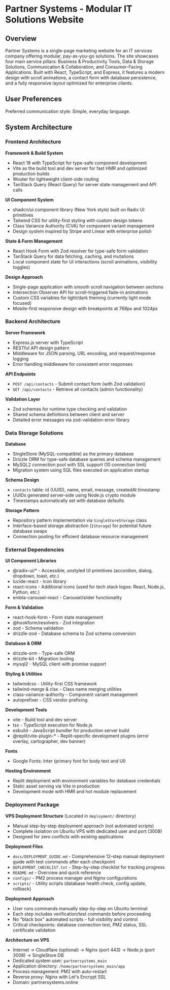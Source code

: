 # Partner Systems - Modular IT Solutions Website

## Overview

Partner Systems is a single-page marketing website for an IT services company offering modular, pay-as-you-go solutions. The site showcases four main service pillars: Business & Productivity Tools, Data & Storage Solutions, Communication & Collaboration, and Consumer-Facing Applications. Built with React, TypeScript, and Express, it features a modern design with scroll animations, a contact form with database persistence, and a fully responsive layout optimized for enterprise clients.

## User Preferences

Preferred communication style: Simple, everyday language.

## System Architecture

### Frontend Architecture

**Framework & Build System**
- React 18 with TypeScript for type-safe component development
- Vite as the build tool and dev server for fast HMR and optimized production builds
- Wouter for lightweight client-side routing
- TanStack Query (React Query) for server state management and API calls

**UI Component System**
- shadcn/ui component library (New York style) built on Radix UI primitives
- Tailwind CSS for utility-first styling with custom design tokens
- Class Variance Authority (CVA) for component variant management
- Design system inspired by Stripe and Linear with enterprise polish

**State & Form Management**
- React Hook Form with Zod resolver for type-safe form validation
- TanStack Query for data fetching, caching, and mutations
- Local component state for UI interactions (scroll animations, visibility toggles)

**Design Approach**
- Single-page application with smooth scroll navigation between sections
- Intersection Observer API for scroll-triggered fade-in animations
- Custom CSS variables for light/dark theming (currently light mode focused)
- Mobile-first responsive design with breakpoints at 768px and 1024px

### Backend Architecture

**Server Framework**
- Express.js server with TypeScript
- RESTful API design pattern
- Middleware for JSON parsing, URL encoding, and request/response logging
- Error handling middleware for consistent error responses

**API Endpoints**
- `POST /api/contacts` - Submit contact form (with Zod validation)
- `GET /api/contacts` - Retrieve all contacts (admin functionality)

**Validation Layer**
- Zod schemas for runtime type checking and validation
- Shared schema definitions between client and server
- Detailed error messages via zod-validation-error library

### Data Storage Solutions

**Database**
- SingleStore (MySQL-compatible) as the primary database
- Drizzle ORM for type-safe database queries and schema management
- MySQL2 connection pool with SSL support (10 connection limit)
- Migration system using SQL files executed on application startup

**Schema Design**
- `contacts` table: id (UUID), name, email, message, createdAt timestamp
- UUIDs generated server-side using Node.js crypto module
- Timestamps automatically set with database defaults

**Storage Pattern**
- Repository pattern implementation via `SingleStoreStorage` class
- Interface-based storage abstraction (`IStorage`) for potential future database swaps
- Connection pooling for efficient database resource management

### External Dependencies

**UI Component Libraries**
- @radix-ui/* - Accessible, unstyled UI primitives (accordion, dialog, dropdown, toast, etc.)
- lucide-react - Icon library
- react-icons - Additional icons (used for tech stack logos: React, Node.js, Python, etc.)
- embla-carousel-react - Carousel/slider functionality

**Form & Validation**
- react-hook-form - Form state management
- @hookform/resolvers - Zod integration
- zod - Schema validation
- drizzle-zod - Database schema to Zod schema conversion

**Database & ORM**
- drizzle-orm - Type-safe ORM
- drizzle-kit - Migration tooling
- mysql2 - MySQL client with promise support

**Styling & Utilities**
- tailwindcss - Utility-first CSS framework
- tailwind-merge & clsx - Class name merging utilities
- class-variance-authority - Component variant management
- autoprefixer - CSS vendor prefixing

**Development Tools**
- vite - Build tool and dev server
- tsx - TypeScript execution for Node.js
- esbuild - JavaScript bundler for production server build
- @replit/vite-plugin-* - Replit-specific development plugins (error overlay, cartographer, dev banner)

**Fonts**
- Google Fonts: Inter (primary font for body text and UI)

**Hosting Environment**
- Replit deployment with environment variables for database credentials
- Static asset serving via Vite in production
- Development mode with HMR and hot module replacement

### Deployment Package

**VPS Deployment Structure** (Located in `deployment/` directory)
- Manual step-by-step deployment approach (not automated scripts)
- Complete isolation on Ubuntu VPS with dedicated user and port (3008)
- Designed for zero conflicts with existing applications

**Deployment Files**
- `docs/DEPLOYMENT_GUIDE.md` - Comprehensive 12-step manual deployment guide with test commands after each checkpoint
- `DEPLOYMENT_CHECKLIST.txt` - Step-by-step checklist for tracking progress
- `README.md` - Overview and quick reference
- `configs/` - PM2 process manager and Nginx configurations
- `scripts/` - Utility scripts (database health check, config update, rollback)

**Deployment Approach**
- User runs commands manually step-by-step on Ubuntu terminal
- Each step includes verification/test commands before proceeding
- No "black box" automated scripts - full visibility and control
- Critical checkpoints: database connection test, PM2 status, SSL certificate validation

**Architecture on VPS**
- Internet → Cloudflare (optional) → Nginx (port 443) → Node.js (port 3008) → SingleStore DB
- Dedicated system user: `partnersystems_main`
- Application directory: `/home/partnersystems_main/app`
- Process management: PM2 with auto-restart
- Reverse proxy: Nginx with Let's Encrypt SSL
- Domain: partnersystems.online